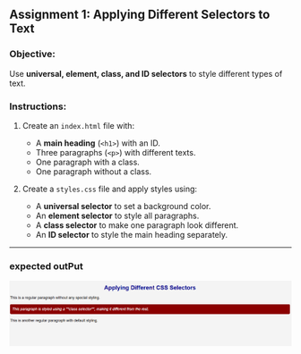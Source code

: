 
## **Assignment 1: Applying Different Selectors to Text**  
### **Objective:**  
Use **universal, element, class, and ID selectors** to style different types of text.  

### **Instructions:**  
1. Create an `index.html` file with:  
   - A **main heading** (`<h1>`) with an ID.  
   - Three paragraphs (`<p>`) with different texts.  
   - One paragraph with a class.  
   - One paragraph without a class.  

2. Create a `styles.css` file and apply styles using:  
   - A **universal selector** to set a background color.  
   - An **element selector** to style all paragraphs.  
   - A **class selector** to make one paragraph look different.  
   - An **ID selector** to style the main heading separately.  

---

### expected outPut
![alt text](./images/image3.png)
